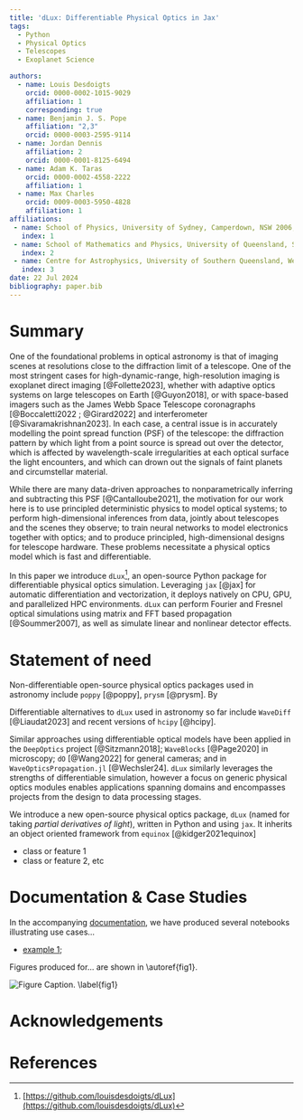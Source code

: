```yaml
---
title: 'dLux: Differentiable Physical Optics in Jax'
tags:
  - Python
  - Physical Optics
  - Telescopes
  - Exoplanet Science

authors:
  - name: Louis Desdoigts
    orcid: 0000-0002-1015-9029
    affiliation: 1 
    corresponding: true
  - name: Benjamin J. S. Pope
    affiliation: "2,3"
    orcid: 0000-0003-2595-9114
  - name: Jordan Dennis 
    affiliation: 2
    orcid: 0000-0001-8125-6494
  - name: Adam K. Taras
    orcid: 0000-0002-4558-2222
    affiliation: 1 
  - name: Max Charles
    orcid: 0009-0003-5950-4828
    affiliation: 1
affiliations:
 - name: School of Physics, University of Sydney, Camperdown, NSW 2006, Australia
   index: 1
 - name: School of Mathematics and Physics, University of Queensland, St Lucia, QLD 4072, Australia
   index: 2
 - name: Centre for Astrophysics, University of Southern Queensland, West Street, Toowoomba, QLD 4350, Australia
   index: 3
date: 22 Jul 2024
bibliography: paper.bib
---
```


# Summary

<!-- why physical optics in astronomy  -->
One of the foundational problems in optical astronomy is that of imaging scenes at resolutions close to the diffraction limit of a telescope. One of the most stringent cases for high-dynamic-range, high-resolution imaging is exoplanet direct imaging [@Follette2023], whether with adaptive optics systems on large telescopes on Earth [@Guyon2018], or with space-based imagers such as the James Webb Space Telescope coronagraphs [@Boccaletti2022 ; @Girard2022] and interferometer [@Sivaramakrishnan2023]. In each case, a central issue is in accurately modelling the point spread function (PSF) of the telescope: the diffraction pattern by which light from a point source is spread out over the detector, which is affected by wavelength-scale irregularities at each optical surface the light encounters, and which can drown out the signals of faint planets and circumstellar material. 

While there are many data-driven approaches to nonparametrically inferring and subtracting this PSF [@Cantalloube2021], the motivation for our work here is to use principled deterministic physics to model optical systems; to perform high-dimensional inferences from data, jointly about telescopes and the scenes they observe; to train neural networks to model electronics together with optics; and to produce principled, high-dimensional designs for telescope hardware. These problems necessitate a physical optics model which is fast and differentiable.

<!-- what is dLux -->
In this paper we introduce `dLux`[^dlux], an open-source Python package for differentiable physical optics simulation. Leveraging `jax` [@jax] for automatic differentiation and vectorization, it deploys natively on CPU, GPU, and parallelized HPC environments. `dLux` can perform Fourier and Fresnel optical simulations using matrix and FFT based propagation [@Soummer2007], as well as simulate linear and nonlinear detector effects. 

<!-- more here -->

<!-- something about zodiax? -->

# Statement of need

<!-- describe problem and relevant citations -->

<!-- describe what has to happen in physical optics etc -->

<!-- alternative packages for astronomy: poppy, prysm, xaosim, hcipy, whatever liaudat has -->
Non-differentiable open-source physical optics packages used in astronomy include `poppy` [@poppy], `prysm` [@prysm]. By 

Differentiable alternatives to `dLux` used in astronomy so far include `WaveDiff` [@Liaudat2023] and recent versions of `hcipy` [@hcipy].

<!-- alternative packages outside of astronomy -->
Similar approaches using differentiable optical models have been applied in the `DeepOptics` project [@Sitzmann2018]; `WaveBlocks` [@Page2020] in microscopy; `dO` [@Wang2022] for general cameras; and in `WaveOpticsPropagation.jl` [@Wechsler24]. `dLux` similarly leverages the strengths of differentiable simulation, however a focus on generic physical optics modules enables applications spanning domains and encompasses projects from the design to data processing stages.

<!-- dLux is open source: briefly explain its use -->
We introduce a new open-source physical optics package, `dLux` (named for taking *partial derivatives of light*), written in Python and using `jax`. It inherits an object oriented framework from `equinox` [@kidger2021equinox]

- class or feature 1
- class or feature 2, etc

<!-- cite Desdoigts papers it has been used in  -->

# Documentation & Case Studies
<!-- briefly summarize tutorials  -->

In the accompanying [documentation](https://louisdesdoigts.github.io/dLux), we have produced several notebooks illustrating use cases...

- [example 1](https://louisdesdoigts.github.io/dLux/notebooks/whatever/);

Figures produced for... are shown in \autoref{fig1}. 
<!-- also ref joss_figure.py to make figure, or do similar with notebook, so that it is reproducible -->

![Figure Caption. \label{fig1}](joss_figure.png)

# Acknowledgements

<!-- whoever we acknowledge  -->

# References
<!-- you are only supposed to put refs in the .bib if they are actually used -->

[^dlux]: [https://github.com/louisdesdoigts/dLux](https://github.com/louisdesdoigts/dLux)
